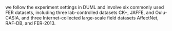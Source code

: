we  follow the experiment settings in DUML and involve six commonly used FER datasets, including three lab-controlled datasets CK+, JAFFE, and Oulu-CASIA, and three Internet-collected large-scale field datasets AffectNet, RAF-DB, and FER-2013.
